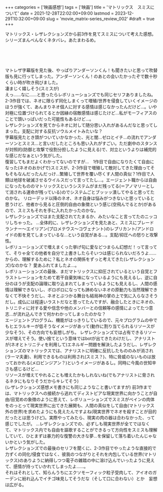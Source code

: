 +++
categories = ['映画感想']
tags = ['映画']
title = 'マトリックス　スミスについて'
date = 2021-12-28T22:02:00+09:00
lastmod = 2023-12-29T10:32:00+09:00
slug = 'movie_matrix-series_review_002'
#draft = true
+++

マトリックス・レザレクションズから前3作を見てスミスについて考えた感想。シリーズまんべんなくネタバレ。あたまわるめ。
<!--more-->
<br>
<br>
<br>

マトレザ字幕版を見た後、やっぱりアンダーソンくん！も聞きたいと思って吹替版も見に行ってしまった。アンダーソンくん！のあとの会いたかったぞで数十秒くらい時が吹き飛びました。
<br>
凄まじく嬉しそう(スミスが)
<br>
えっ……なに……と思ったらレボリューションズでも同じセリフありましたね。
<br>
2-3作目では、ネオに限らず同化しまくって増殖/世界を侵食していくイメージのほうが強くて、あんまりネオ個人に対する感情は感じなかったんだけど…。いや対極に位置づけられてるとか因縁の宿敵感情は感じたけど…私がモーフィアスのことで頭いっぱいだった可能性もあるけど…。
<br>
レザレクションズを見てからネオに対して随分思い入れがあるんだなと思ってしまった。支配に対する反抗ソウルメイトみたいな？
<br>
字幕版見たとき頭がついていかなかった、光と闇…ゼロとイチ…の流れでアンダーソンとスミス…と言いだしたところも思い入れがすごい。ただ劇中のスタンスが対照的(防御と攻撃で役割分担したように見える)で、対立というよりは補完的な感じだなぁという気がした。
<br>
復習してもまだよくわかってないのですが…　1作目で自由になりたくて自由になった(ネオのおかげで)スミスが、2-3作目で増殖して敵対してきた理由ってそもそもなんだったんだっけ…繁殖して世界を覆い尽くす人間の真似？1作目で人類は地球を破滅させるウイルスだって言ってたし…。エージェント職からは自由になったもののマトリックスというシステムがまだ残ってる(＝アノマリーとして消される運命が残っている)のでシステムごとブッッッ潰してやると思ってたのかな。
リローデッド以降のネオ、ネオ自身は悩みがつきないと思っていると思うけど、他者から見ると圧倒的自由の象徴という感じ(空飛んでるとか)があるので、スミスもそれを手に入れたかったのかな。
<br>
レザレクションズではまた支配されてたまるか、みたいなこと言ってたのニッコリしちゃった。
…全体的に、レザレクションズを見たあと、スミスにブレードランナー〜エイリアン(プロメテウス〜コヴェナント)のレプリカント/アンドロイドの影を見てしまっているな…という自覚がある…。支配/抑圧への怒りと攻撃性。
<br>
レボリューションズで増えまくった挙げ句に愛などつまらん幻想だ！って言ってて、そりゃ全ての他者を自分で上書きしたらそいつは感じられないだろうよ……からの、理解するために？私とネオの関係をずっと考えてきた(レザレクションズ)なのかな？
愛あふれてましたよ…。
<br>
レボリューションズの最後、まだマトリックスに抑圧されているという自覚とフラストレーションをためて若干自棄気味になっているようにも見えるし、逆に自分のほうが支配の論理に取り込まれてしまっているようにも見えるし、人間の感情は理解できないし、ボロボロになっても諦めないネオの原動力も当然理解できなくて不快そうだし、ネオとぶつかる舞台も結局神の掌の上で気に入らなさそうだし。成仏には程遠いラストだなと思ってたんですが、融合したときにネオの、トリニティに対する愛や信念や他のメンバーとの信頼等の感情によってたつ意志…が流れ込んできて何かわかってしまったのかな？
<br>
エージェントプログラム、機能がはっきりしているので、元々プログラムの中でもヒエラルキーが低そうなイメージがあって(動作に割り当てられるリソースが少なそう)、その方向でも妄想しがち。
レザレクションズでは占有できるリソースが増えてそう。使い捨てという意味ではbotが出てきたわけだし、アナリストが(ネオとトリニティを利用して)エネルギー問題を解決したようだし、レザレクションズのマトリックスでは、アナリストに明確に反抗したもののみが消され(ラーマ夫妻)、利用できるものは利用され(スミス？)、特に脅威のないものは放っておかれる(メロビンジアン？)というイメージがあるし。同時に今風の世知辛さも感じるけど…
<br>
リソースが増えてやれることも増えたかもしれないね(でもアナリストに脅されるネタにもなりそうだからキレてそう)
<br>
(レザレクションズ感想メモ書きにも同じようなこと書いてますが)
前3作までは、マトリックスへの接続から逃れてディストピアな現実世界に向かうことが自由/目覚めの象徴のように思えて、レボリューションズでスミスがベインの肉体をのっとって現実世界に出てきた展開も、人間の真似をして自由(マトリックス外の世界)を求めたようにも見えたんですよね(現実世界でネオを殺すことが目的だったとは思うけど)。実際やってみたら、現実の肉の器は合わなかった、って感じでしたが。
…レザレクションズでの、必ずしも現実世界が全てではなくて、マトリックス内でも自由を謳歌することができるって方向性をスミスも理解していて、ひとまずは暴力的な復讐の大きな夢…を保留して落ち着いたんじゃないかという気がした。
<br>
レザレクションズでの最後のセリフを聞くに、2-3作目でやったような直接的で力ずくの同化/侵食ではなく、彼我のつながりとそれを内包している世界(マトリックス)のありように納得しつつ電子の雑踏の中に溶け込んでいったように見えて、感情が持っていかれてしまったよ……。
<br>
それはそれとして、知らんうちにエクソモーフィック粒子受肉して、アイオのガーデンに紛れ込んでイチゴ味見してそうだな（そして口に合わない）とか　妄想は広がる。
<br>